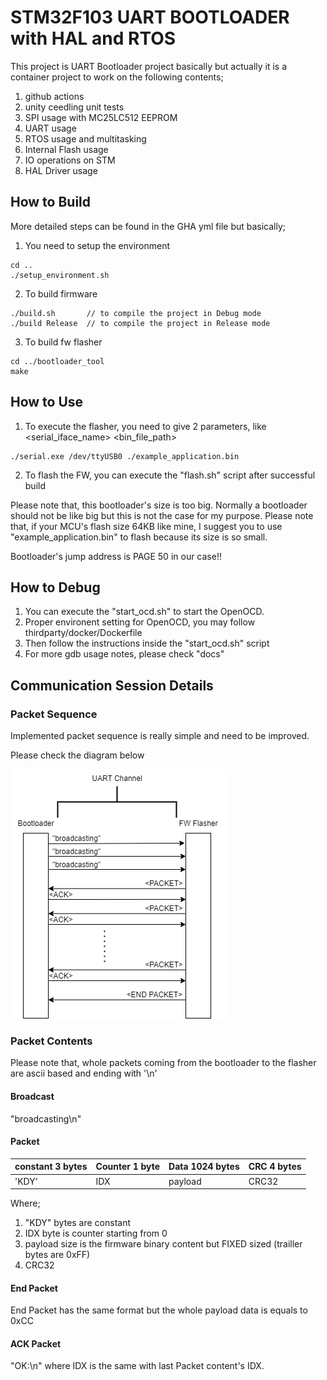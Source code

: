 # STM32F103 UART BOOTLOADER with HAL and RTOS

This project is UART Bootloader project basically but actually it is a container project to work on the following contents;

1. github actions
2. unity ceedling unit tests
3. SPI usage with MC25LC512 EEPROM
4. UART usage
5. RTOS usage and multitasking
6. Internal Flash usage
7. IO operations on STM
8. HAL Driver usage

## How to Build

More detailed steps can be found in the GHA yml file but basically;

1. You need to setup the environment

```
cd ..
./setup_environment.sh
```

2. To build firmware

```
./build.sh       // to compile the project in Debug mode
./build Release  // to compile the project in Release mode
```

3. To build fw flasher

```
cd ../bootloader_tool
make
```

## How to Use

1. To execute the flasher, you need to give 2 parameters, like <serial_iface_name> <bin_file_path>

```
./serial.exe /dev/ttyUSB0 ./example_application.bin
```

2. To flash the FW, you can execute the "flash.sh" script after successful build

Please note that, this bootloader's size is too big. Normally a bootloader should not be like big but this is not the case for my purpose.
Please note that, if your MCU's flash size 64KB like mine, I suggest you to use "example_application.bin" to flash because its size is so small.

Bootloader's jump address is PAGE 50 in our case!!

## How to Debug

1. You can execute the "start_ocd.sh" to start the OpenOCD.
2. Proper environent setting for OpenOCD, you may follow thirdparty/docker/Dockerfile
3. Then follow the instructions inside the "start_ocd.sh" script
4. For more gdb usage notes, please check "docs"

## Communication Session Details

### Packet Sequence

Implemented packet sequence is really simple and need to be improved.

Please check the diagram below

![Packet Sequence](./docs/images/packet_sequence.png "Packet Sequence")


### Packet Contents

Please note that, whole packets coming from the bootloader to the flasher are ascii based and ending with '\n'

#### Broadcast

"broadcasting\n"

#### Packet

| constant 3 bytes | Counter 1 byte | Data 1024 bytes | CRC 4 bytes |
| ---------------- | -------------- | --------------- | ----------- |
| 'KDY'            | IDX            | payload         | CRC32       |


Where;
1. "KDY" bytes are constant
2. IDX byte is counter starting from 0
3. payload size is the firmware binary content but FIXED sized (trailler bytes are 0xFF)
4. CRC32

#### End Packet

End Packet has the same format but the whole payload data is equals to 0xCC


#### ACK Packet

"OK:<IDX>\n" where IDX is the same with last Packet content's IDX.

